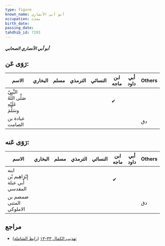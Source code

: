 ```yaml
---
type: figure
known_name: أبو أبي الأنصاري
occupation: محدث
birth_date:
passing_date:
tahdhib_id: 7193
---
```

##### أبو أبي الأنصاري الصحابي

## رَوَى عَن:
| الاسم                                      | البخاري | مسلم | الترمذي | النسائي | ابن ماجه | أبي داود | Others |
| ------------------------------------------ | ------- | ---- | ------- | ------- | -------- | -------- | ------ |
| النَّبِيّ صَلَّى اللَّهُ عَلَيْهِ وسَلَّمَ |         |      |         |         | ✔        |          |        |
| عبادة بن الصامت                            |         |      |         |         |          |          | دق     |
## رَوَى عَنه:
| الاسم                                  | البخاري | مسلم | الترمذي | النسائي | ابن ماجه | أبي داود | Others |
| -------------------------------------- | ------- | ---- | ------- | ------- | -------- | -------- | ------ |
| ابنه إِبْرَاهِيم بْن أَبي عبلة المقدسي |         |      |         |         | ✔        |          |        |
| ضمضم بن المثنى الاملوكي                |         |      |         |         |          |          | دق     |
## مراجع
- [تهذيب الكمال ٣٣-١٣](obsidian://open?vault=Tahdhib-al-Kamal&file=Figures/٧١٩٣-أبو%20أبي%20الأنصاري%20الصحابي) ([رابط الشاملة](https://shamela.ws/book/3722/17684))